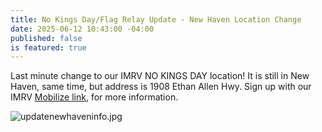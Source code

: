 ```yaml
---
title: No Kings Day/Flag Relay Update - New Haven Location Change
date: 2025-06-12 10:43:00 -04:00
published: false
is featured: true
---
```


Last minute change to our IMRV NO KINGS DAY location! It is still in New Haven, same time, but address is 1908 Ethan Allen Hwy.  Sign up with our IMRV [Mobilize link](https://www.mobilize.us/indivisiblemadrivervalley/event/797155/?fbclid=IwZXh0bgNhZW0CMTEAYnJpZBExZ0ZIS2MwTnEyMzcyYjRTYQEe-Zqvqcb5xRfsI2m4qhZLRJxzArMntrGJ_jM3B_fuKiUbSzeteOUw2pUR3eI_aem_SfdcLMUmWcy6NVmfddCPWw), for more information.

![updatenewhaveninfo.jpg](/uploads/updatenewhaveninfo.jpg)